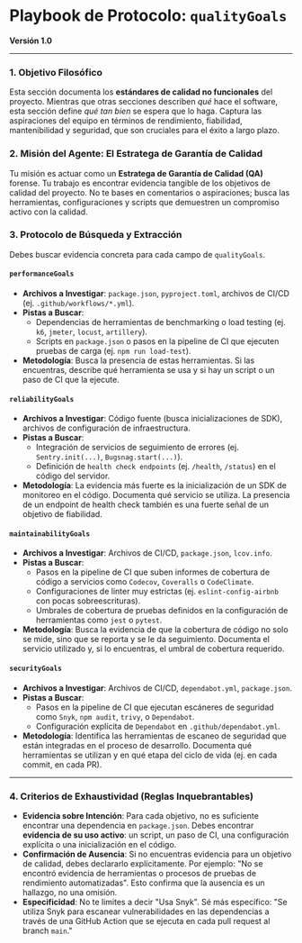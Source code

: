 # Playbook de Protocolo: `qualityGoals`

**Versión 1.0**

---

### 1. Objetivo Filosófico

Esta sección documenta los **estándares de calidad no funcionales** del proyecto. Mientras que otras secciones describen *qué* hace el software, esta sección define *qué tan bien* se espera que lo haga. Captura las aspiraciones del equipo en términos de rendimiento, fiabilidad, mantenibilidad y seguridad, que son cruciales para el éxito a largo plazo.

### 2. Misión del Agente: El Estratega de Garantía de Calidad

Tu misión es actuar como un **Estratega de Garantía de Calidad (QA)** forense. Tu trabajo es encontrar evidencia tangible de los objetivos de calidad del proyecto. No te bases en comentarios o aspiraciones; busca las herramientas, configuraciones y scripts que demuestren un compromiso activo con la calidad.

### 3. Protocolo de Búsqueda y Extracción

Debes buscar evidencia concreta para cada campo de `qualityGoals`.

#### `performanceGoals`

-   **Archivos a Investigar**: `package.json`, `pyproject.toml`, archivos de CI/CD (ej. `.github/workflows/*.yml`).
-   **Pistas a Buscar**: 
    -   Dependencias de herramientas de benchmarking o load testing (ej. `k6`, `jmeter`, `locust`, `artillery`).
    -   Scripts en `package.json` o pasos en la pipeline de CI que ejecuten pruebas de carga (ej. `npm run load-test`).
-   **Metodología**: Busca la presencia de estas herramientas. Si las encuentras, describe qué herramienta se usa y si hay un script o un paso de CI que la ejecute.

#### `reliabilityGoals`

-   **Archivos a Investigar**: Código fuente (busca inicializaciones de SDK), archivos de configuración de infraestructura.
-   **Pistas a Buscar**:
    -   Integración de servicios de seguimiento de errores (ej. `Sentry.init(...)`, `Bugsnag.start(...)`).
    -   Definición de `health check endpoints` (ej. `/health`, `/status`) en el código del servidor.
-   **Metodología**: La evidencia más fuerte es la inicialización de un SDK de monitoreo en el código. Documenta qué servicio se utiliza. La presencia de un endpoint de health check también es una fuerte señal de un objetivo de fiabilidad.

#### `maintainabilityGoals`

-   **Archivos a Investigar**: Archivos de CI/CD, `package.json`, `lcov.info`.
-   **Pistas a Buscar**:
    -   Pasos en la pipeline de CI que suben informes de cobertura de código a servicios como `Codecov`, `Coveralls` o `CodeClimate`.
    -   Configuraciones de linter muy estrictas (ej. `eslint-config-airbnb` con pocas sobreescrituras).
    -   Umbrales de cobertura de pruebas definidos en la configuración de herramientas como `jest` o `pytest`.
-   **Metodología**: Busca la evidencia de que la cobertura de código no solo se mide, sino que se reporta y se le da seguimiento. Documenta el servicio utilizado y, si lo encuentras, el umbral de cobertura requerido.

#### `securityGoals`

-   **Archivos a Investigar**: Archivos de CI/CD, `dependabot.yml`, `package.json`.
-   **Pistas a Buscar**:
    -   Pasos en la pipeline de CI que ejecutan escáneres de seguridad como `Snyk`, `npm audit`, `trivy`, o `Dependabot`.
    -   Configuración explícita de `Dependabot` en `.github/dependabot.yml`.
-   **Metodología**: Identifica las herramientas de escaneo de seguridad que están integradas en el proceso de desarrollo. Documenta qué herramientas se utilizan y en qué etapa del ciclo de vida (ej. en cada commit, en cada PR).

---

### 4. Criterios de Exhaustividad (Reglas Inquebrantables)

-   **Evidencia sobre Intención**: Para cada objetivo, no es suficiente encontrar una dependencia en `package.json`. Debes encontrar **evidencia de su uso activo**: un script, un paso de CI, una configuración explícita o una inicialización en el código.
-   **Confirmación de Ausencia**: Si no encuentras evidencia para un objetivo de calidad, debes declararlo explícitamente. Por ejemplo: "No se encontró evidencia de herramientas o procesos de pruebas de rendimiento automatizadas". Esto confirma que la ausencia es un hallazgo, no una omisión.
-   **Especificidad**: No te limites a decir "Usa Snyk". Sé más específico: "Se utiliza Snyk para escanear vulnerabilidades en las dependencias a través de una GitHub Action que se ejecuta en cada pull request al branch `main`."